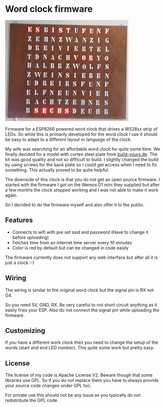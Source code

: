 # Word clock firmware

![wordclock](wordclock.png)

Firmware for a ESP8266 powered word clock that drives a WS28xx strip of LEDs. So while this is primarily developed for the word clock I use it should be easy to adapt to a different layout or language of the clock.

My wife was searching for an affordable word clock for quite some time. We finally decided for a model with corten steel plate from [build-yours.de](https://build-yours.de).
The kit was good quality and not so difficult to build. I slightly changed the build by using screws for the back plate so I could get access when 
I need to fix something. This actually proved to be quite helpful.

The downside of this clock is that you do not get an open source firmware. I started with the firmware I got on the Wemos D1 mini they supplied
but after a few months the clock stopped working and I was not able to make it work again.

So I decided to do the firmware myself and also offer it to the public. 

## Features

* Connects to wifi with pre set ssid and password (Have to change it before uploading)
* Fetches time from an internet time server every 10 minutes
* Color is red by default but can be changed in code easily

The firmware currently does not support any web interface but after all it is just a clock :-)

## Wiring

The wiring is similar to the original word clock but the signal pin is RX not G4.

So you need 5V, GND, RX. Be very careful to not short circuit anything as it easily fries your ESP. Also do not connect the signal pin while uploading the firmware.

## Customizing

If you have a different work clock then you need to change the setup of the words (start and end LED number). This quite some work but pretty easy.

## License

The license of my code is Apache License V2. Beware though that some libraries use GPL. So if you do not replace them you have to always provide your source code changes under GPL too.

For private use this should not be any issue as you typically do not redistribute the GPL code. 
